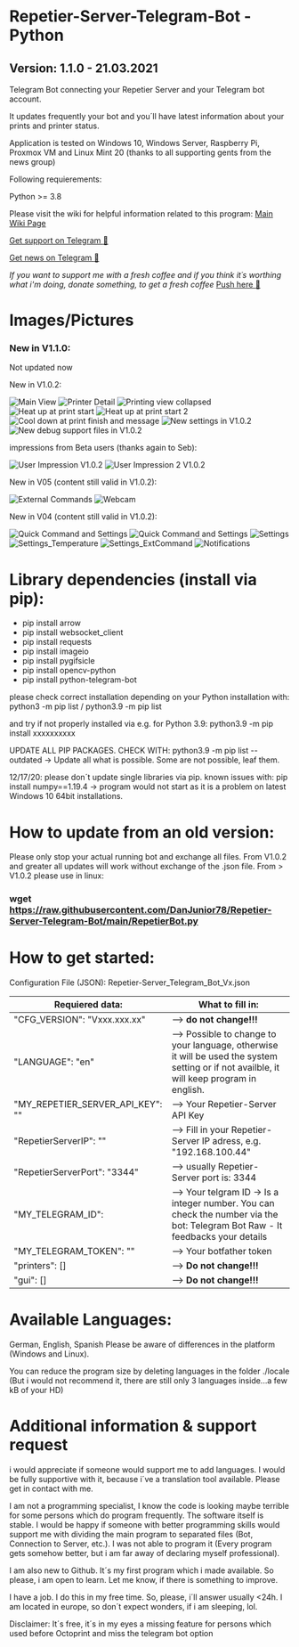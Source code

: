 # Repetier-Server-Telegram-Bot - Python
## Version: 1.1.0 - 21.03.2021
Telegram Bot connecting your Repetier Server and your Telegram bot account.

It updates frequently your bot and you´ll have latest information about your prints and printer status.

Application is tested on Windows 10, Windows Server, Raspberry Pi, Proxmox VM and Linux Mint 20 (thanks to all supporting gents from the news group)

Following requierements:

Python >= 3.8 

Please visit the wiki for helpful information related to this program: [Main Wiki Page](https://github.com/DanJunior78/Repetier-Server-Telegram-Bot/wiki)

[Get support on Telegram :face_with_head_bandage:](https://t.me/Repetier_S_Telegram_Bot_Support)

[Get news on Telegram :newspaper:](https://t.me/Repetier_Server_Telegram)

_If you want to support me with a fresh coffee and if you think it´s worthing what i'm doing, donate something, to get a fresh coffee_
[Push here :love_letter:](https://paypal.me/DanielGlock78)

# Images/Pictures

### New in V1.1.0:

Not updated now

New in V1.0.2:

![Main View](/00_Pictures/main_view_v1_0.JPG)
![Printer Detail](/00_Pictures/main_detail_view_v1_0.JPG)
![Printing view collapsed](/00_Pictures/printing_v1_0.JPG)
![Heat up at print start](/00_Pictures/heat_up_v1_0.JPG)
![Heat up at print start 2](/00_Pictures/heat_up2_v1_0.JPG)
![Cool down at print finish and message](/00_Pictures/cool_down_messages_V1_0.JPG)
![New settings in V1.0.2](/00_Pictures/settings_v1_0.JPG)
![New debug support files in V1.0.2](/00_Pictures/Debug_Support.JPG)

impressions from Beta users (thanks again to Seb):

![User Impression V1.0.2](/00_Pictures/main_view_v1_0_by_Seb.JPG)
![User Impression 2 V1.0.2](/00_Pictures/main_view_v1_0_by_Seb2.JPG)


New in V05 (content still valid in V1.0.2):

![External Commands](/00_Pictures/ExtCommands.JPG)
![Webcam](/00_Pictures/Webcam_Items.JPG)

New in V04 (content still valid in V1.0.2):

![Quick Command and Settings](/00_Pictures/QuickCommandsAndSettings_V04.JPG)
![Quick Command and Settings](/00_Pictures/QuickCommands_V04.JPG)
![Settings](/00_Pictures/Settings_V04.JPG)
![Settings_Temperature](/00_Pictures/Settings3_V04.JPG)
![Settings_ExtCommand](/00_Pictures/Settings2_V04.JPG)
![Notifications](/00_Pictures/Notifications_V04.JPG)

# Library dependencies (install via pip):

- pip install arrow
- pip install websocket_client
- pip install requests
- pip install imageio
- pip install pygifsicle
- pip install opencv-python
- pip install python-telegram-bot

please check correct installation depending on your Python installation with: python3 -m pip list / python3.9 -m pip list

and try if not properly installed via e.g. for Python 3.9: python3.9 -m pip install xxxxxxxxxx

UPDATE ALL PIP PACKAGES. CHECK WITH: python3.9 -m pip list --outdated -> Update all what is possible. Some are not possible, leaf them.

12/17/20: please don´t update single libraries via pip. known issues with: pip install numpy==1.19.4 -> program would not start as it is a problem on latest Windows 10 64bit installations.

# How to update from an old version:

Please only stop your actual running bot and exchange all files. From V1.0.2 and greater all updates will work without exchange of the .json file.
From > V1.0.2 please use in linux: 
### wget https://raw.githubusercontent.com/DanJunior78/Repetier-Server-Telegram-Bot/main/RepetierBot.py

# How to get started:

Configuration File (JSON): Repetier-Server_Telegram_Bot_Vx.json

Requiered data:| What to fill in:
---------------|-----------------
"CFG_VERSION": "Vxxx.xxx.xx"| --> **do not change!!!**
"LANGUAGE": "en"| --> Possible to change to your language, otherwise it will be used the system setting or if not availble, it will keep program in english.
"MY_REPETIER_SERVER_API_KEY": ""| --> Your Repetier-Server API Key
"RepetierServerIP": ""| --> Fill in your Repetier-Server IP adress, e.g. "192.168.100.44"
"RepetierServerPort": "3344"| --> usually Repetier-Server port is: 3344 
"MY_TELEGRAM_ID": | -->  Your telgram ID -> Is a integer number. You can check the number via the bot: Telegram Bot Raw - It feedbacks your details
"MY_TELEGRAM_TOKEN": ""| --> Your botfather token 
"printers": [] | --> **Do not change!!!**
"gui": [] | --> **Do not change!!!**

# Available Languages:

German, English, Spanish
Please be aware of differences in the platform (Windows and Linux).

You can reduce the program size by deleting languages in the folder ./locale (But i would not recommend it, there are still only 3 languages inside...a few kB of your HD)

# Additional information & support request

i would appreciate if someone would support me to add languages. I would be fully supportive with it, because i´ve a translation tool available. 
Please get in contact with me.

I am not a programming specialist, I know the code is looking maybe terrible for some persons which do program frequently.
The software itself is stable. I would be happy if someone with better programming skills would support me with dividing the main program to separated files (Bot, Connection to Server, etc.). I was not able to program it (Every program gets somehow better, but i am far away of declaring myself professional). 

I am also new to Github. It´s my first program which i made available. So please, i am open to learn. Let me know, if there is something to improve.

I have a job. I do this in my free time. So, please, i´ll answer usually <24h. I am located in europe, so don´t expect wonders, if i am sleeping, lol.

Disclaimer: It´s free, it´s in my eyes a missing feature for persons which used before Octoprint and miss the telegram bot option
